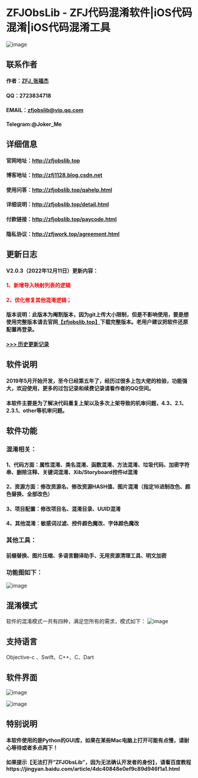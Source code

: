 
# ZFJObsLib - ZFJ代码混淆软件|iOS代码混淆|iOS代码混淆工具


![image](https://zfjobslib.top/images/ZFJObsLib.png)

## 联系作者
#### 作者：[ZFJ_张福杰](http://zfj1128.blog.csdn.net)
#### QQ：2723834718
#### EMAIL：zfjobslib@vip.qq.com
#### Telegram:@Joker_Me

## 详细信息
#### 官网地址：http://zfjobslib.top
#### 博客地址：http://zfj1128.blog.csdn.net
#### 使用问答：http://zfjobslib.top/qahelp.html
#### 详细说明：http://zfjobslib.top/detail.html
#### 付款链接：http://zfjobslib.top/paycode.html
#### 隐私协议：http://zfjwork.top/agreement.html


## 更新日志

#### V2.0.3（2022年12月11日）更新内容：

#### <font color=FF0000>1、新增导入映射列表的逻辑</font>

#### <font color=FF0000>2、优化修复其他混淆逻辑；</font>

#### 版本说明：此版本为阉割版本，因为git上传大小限制，但是不影响使用，要是想使用完整版本请去官网[【zfjobslib.top】](https://zfjobslib.top/)下载完整版本。老用户建议把软件还原配置再登录。

#### [>>> 历史更新记录](https://note.youdao.com/s/OAxMvEOq)

## 软件说明
#### 2019年5月开始开发，至今已经第五年了，经历过很多上包大佬的检验，功能强大，欢迎使用，更多的过包记录和续费记录请看作者的QQ空间。
#### 本软件主要是为了解决代码重复上架以及多次上架导致的机审问题，4.3、2.1、2.3.1、other等机审问题。

## 软件功能
### 混淆相关：
#### 1、代码方面：属性混淆、类名混淆、函数混淆、方法混淆、垃圾代码、加密字符串、删除注释、关键词混淆、Xib/Storyboard控件id混淆
#### 2、资源方面：修改资源名、修改资源HASH值、图片混淆（指定16进制改色、颜色替换、全部改色）
#### 3、项目配置：修改项目名、混淆目录、UUID混淆
#### 4、其他混淆：敏感词过滤、控件颜色魔改、字体颜色魔改
### 其他工具：
#### 前缀替换、图片压缩、多语言翻译助手、无用资源清理工具、明文加密
### 功能图如下：

![image](https://zfjobslib.top/images/software-img/tree_fun_4.png)

## 混淆模式
软件的混淆模式一共有四种，满足您所有的需求，模式如下：
![image](https://zfjobslib.top/images/detail-img/obs_confusion_mode.png)

## 支持语言
Objective-c 、Swift、C++、C、Dart

## 软件界面
![image](https://zfjobslib.top/images/software-img/11.png)

![image](https://zfjobslib.top/images/software-img/22.png)

## 特别说明
#### 本软件使用的是Python的GUI库，如果在某些Mac电脑上打开可能有点慢，请耐心等待或者多点两下！
#### 如果提示【无法打开“ZFJObsLib”，因为无法确认开发者的身份】，请看百度教程https://jingyan.baidu.com/article/4dc40848e0ef9c89d946f1a1.html
